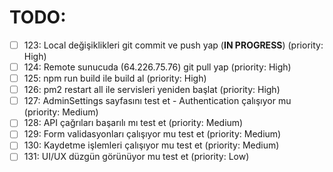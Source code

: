 # TODO:

- [ ] 123: Local değişiklikleri git commit ve push yap (**IN PROGRESS**) (priority: High)
- [ ] 124: Remote sunucuda (64.226.75.76) git pull yap (priority: High)
- [ ] 125: npm run build ile build al (priority: High)
- [ ] 126: pm2 restart all ile servisleri yeniden başlat (priority: High)
- [ ] 127: AdminSettings sayfasını test et - Authentication çalışıyor mu (priority: Medium)
- [ ] 128: API çağrıları başarılı mı test et (priority: Medium)
- [ ] 129: Form validasyonları çalışıyor mu test et (priority: Medium)
- [ ] 130: Kaydetme işlemleri çalışıyor mu test et (priority: Medium)
- [ ] 131: UI/UX düzgün görünüyor mu test et (priority: Low)
